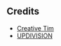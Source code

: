 ## Credits

- [Creative Tim](https://creative-tim.com/?ref=mdpl-readme)
- [UPDIVISION](https://updivision.com)
